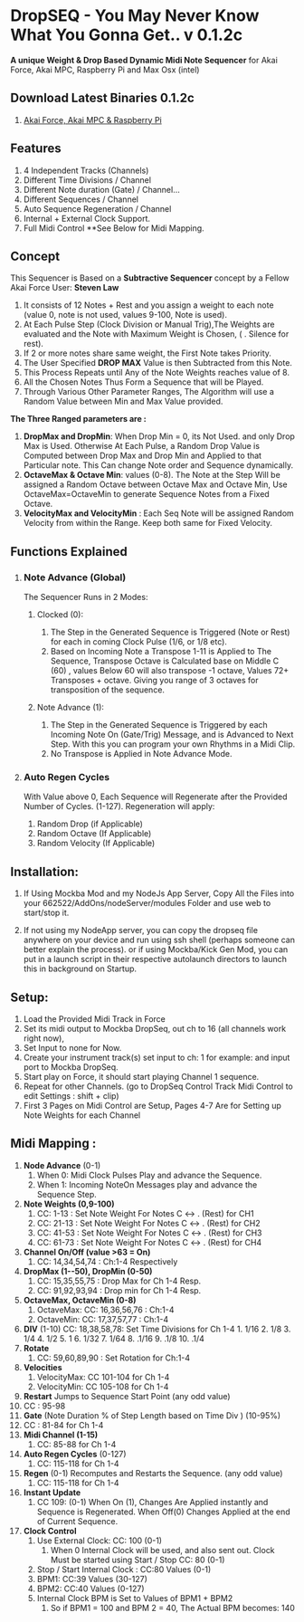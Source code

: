 # DropSEQ - You May Never Know What You Gonna Get.. v 0.1.2c
**A unique Weight & Drop Based  Dynamic Midi Note Sequencer** for Akai Force, Akai MPC, Raspberry Pi and Max Osx (intel)

## Download Latest Binaries 0.1.2c
1. [Akai Force, Akai MPC & Raspberry Pi](https://mega.nz/file/h0IxmYzS#Yfv5yojExZsh-SkhK1025xm1ZniDIl1Lhjxe7h3rEdY)



## Features
1. 4 Independent Tracks (Channels)
2. Different Time Divisions / Channel
3. Different Note duration (Gate) / Channel…
4. Different Sequences / Channel
5. Auto Sequence Regeneration  / Channel
6. Internal + External Clock Support.
7. Full Midi Control **See Below for Midi Mapping.


## Concept
This Sequencer is Based on a **Subtractive Sequencer** concept by a Fellow Akai Force User: **Steven Law**

1. It consists of 12 Notes + Rest and you assign a weight to each note (value 0, note is not used, values 9-100, Note is used).
2. At Each Pulse Step (Clock Division or Manual Trig),The Weights are evaluated and the Note with Maximum Weight is Chosen, ( . Silence for rest).
3. If 2 or more notes share same weight, the First Note takes Priority.
4. The User Specified **DROP MAX** Value is then Subtracted from this Note.
5. This Process Repeats until Any of the Note Weights reaches value of 8.
6. All the Chosen Notes Thus Form a Sequence that will be Played.
7. Through Various Other Parameter Ranges, The Algorithm will use a Random Value between Min and Max Value provided.

**The Three Ranged parameters are :**
   1. **DropMax and DropMin**:  When Drop Min = 0, its Not Used. and only Drop Max is Used. Otherwise At Each Pulse, a Random Drop Value is Computed between Drop Max and Drop Min and Applied to that Particular note. This Can change Note order and Sequence dynamically.
   2. **OctaveMax & Octave Min**: values (0-8). The Note at the Step Will be assigned a Random Octave between Octave Max and Octave Min, Use OctaveMax=OctaveMin to generate Sequence Notes from a Fixed Octave.
   3. **VelocityMax and VelocityMin** : Each Seq Note will be assigned Random Velocity from within the Range. Keep both same for Fixed Velocity.

## Functions Explained

1. ### Note Advance (Global)
   The Sequencer Runs in 2 Modes:
   1. Clocked (0):
      1.  The Step in the Generated Sequence is Triggered (Note or Rest) for each in coming Clock Pulse (1/6, or 1/8 etc). 
      2.  Based on Incoming Note a Transpose 1-11 is Applied to The Sequence, Transpose Octave is Calculated base on Middle C (60) , values Below 60 will also transpose -1 octave, Values 72+ Transposes + octave. Giving you range of 3 octaves for transposition of the sequence.
      
   2. Note Advance (1):
      1.  The Step in the Generated Sequence is Triggered by each Incoming Note On (Gate/Trig) Message, and is Advanced to Next Step. With this you can program your own Rhythms in a Midi Clip.
      2. No Transpose is Applied in Note Advance Mode.

2. ### Auto Regen Cycles
    With Value above 0, Each Sequence will Regenerate after the Provided Number of Cycles. (1-127).
    Regeneration will apply:    
    1. Random Drop (if Applicable)
    2. Random Octave (If Applicable)
    3. Random Velocity (If Applicable)


## Installation: 
1. If Using Mockba Mod and my NodeJs App Server, Copy All the Files into your 662522/AddOns/nodeServer/modules Folder and use web to  start/stop  it.

2. If not using my NodeApp server, you can copy the dropseq file anywhere on your device and run using ssh shell (perhaps someone can better explain the process).
or if using Mockba/Kick Gen Mod, you can put in a launch script in their respective autolaunch directors to launch this in background on Startup.


## Setup:
1. Load the Provided Midi Track in Force
2. Set its midi output to Mockba DropSeq, out ch to 16 (all channels work right now),
3. Set Input to none for Now.
4. Create your instrument track(s) set input to ch: 1 for example: and input port to Mockba DropSeq.
5. Start play on Force, it should start playing Channel 1 sequence.
6. Repeat for other Channels. (go to DropSeq Control Track Midi Control to edit Settings : shift +  clip)
7. First 3 Pages on Midi Control are Setup, Pages 4-7 Are for Setting up Note Weights for each Channel


## Midi Mapping :
1. **Node Advance** (0-1)
   1. When 0: Midi Clock Pulses Play and advance the Sequence.
   2. When 1: Incoming NoteOn Messages play and advance the Sequence Step.
2. **Note Weights (0,9-100)**
   1.  CC: 1-13  : Set Note Weight For Notes C <-> . (Rest) for CH1
   2.  CC: 21-13 : Set Note Weight For Notes C <-> . (Rest) for CH2
   3.  CC: 41-53 : Set Note Weight For Notes C <-> . (Rest) for CH3
   4.  CC: 61-73 : Set Note Weight For Notes C <-> . (Rest) for CH4
3. **Channel On/Off (value >63 = On)**
    1.  CC: 14,34,54,74 : Ch:1-4 Respectively
4. **DropMax (1--50), DropMin (0-50)**
     1.  CC: 15,35,55,75 : Drop Max for Ch 1-4 Resp.
     2.  CC: 91,92,93,94 : Drop min for Ch 1-4 Resp.
5. **OctaveMax, OctaveMin (0-8)**
   1. OctaveMax: CC: 16,36,56,76 : Ch:1-4
   2. OctaveMin: CC: 17,37,57,77 : Ch:1-4
6. **DIV** (1-10) CC: 18,38,58,78: Set Time Divisions for Ch 1-4
       1.  1/16
       2.  1/8
       3.  1/4
       4.  1/2
       5.  1
       6.  1/32
       7.  1/64
       8.  .1/16
       9.  .1/8
       10. .1/4 
7. **Rotate**
   1. CC: 59,60,89,90 : Set Rotation for Ch:1-4
8. **Velocities**
   1. VelocityMax: CC 101-104 for Ch 1-4
   2. VelocityMin: CC 105-108 for Ch 1-4
9.  **Restart** Jumps to Sequence Start Point (any odd value)
   3. CC : 95-98
10. **Gate** (Note Duration % of Step Length based on Time Div ) (10-95%)
   4.  CC : 81-84 for Ch 1-4
11. **Midi Channel (1-15)**
    1.  CC: 85-88 for Ch 1-4
12. **Auto Regen Cycles** (0-127)
    1.  CC: 115-118 for Ch 1-4
13. **Regen** (0-1) Recomputes and Restarts the Sequence. (any odd value)
    1.  CC: 115-118 for Ch 1-4
14. **Instant Update**
    1. CC 109: (0-1) When On (1), Changes Are Applied instantly and Sequence is Regenerated. When Off(0) Changes Applied at the end of Current Sequence.
15. **Clock Control**
    1.  Use External Clock: CC: 100 (0-1) 
        1.  When 0 Internal Clock will be used, and also sent out. Clock Must be started using Start / Stop CC: 80 (0-1)
    2. Stop / Start Internal Clock : CC:80 Values (0-1)
    3. BPM1: CC:39 Values (30-127)
    4. BPM2: CC:40 Values (0-127)
    5. Internal Clock BPM is Set to Values of BPM1 + BPM2 
       1. So if BPM1 = 100 and BPM 2 = 40, The Actual BPM becomes: 140



